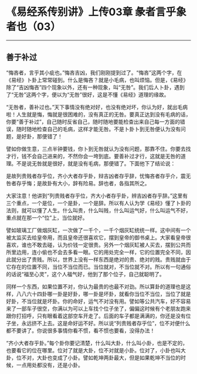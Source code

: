 # 《易经系传别讲》上传03章 彖者言乎象者也（03）

------

## 善于补过

“悔吝者，言乎其小疵也。”悔吝吉凶，我们刚刚提到过了。“悔吝”这两个字，在《易经》卜卦上常常碰到。什么是悔吝？就是小毛病，也叫烦恼。但是，《易经》除了“吉凶悔吝”四个现象以外，还有一种现象，叫“无咎”。我们后人卜卦，遇到了“无咎”这两个字，便以为“无咎”很好，这是不懂《易经》道理的缘故。

“无咎者，善补过也。”天下事情没有绝对好，也没有绝对坏，你认为好，就出毛病啦！人生就是悔，悔就是很困难的，没有真正的无咎。要真正达到没有毛病的话，你要“善于补过”，自己随时反省自己，随时随地要能检查出来自己每一方面的错误，随时随地检查自己的毛病，这样才能无咎。不是卜卦卜到无咎便认为没有问题，是好卦，那便错了！

譬如你做生意，三点半钟要钱，你卜到无咎就认为没有问题，那靠不住。你要去找才行，钱不会自己进来的，不然你会一垮到底。要善补过才行，这就是无咎的道理。不是说无咎就是很好，就是没有毛病，那便错了。下面他下了结论说：

是故列贵贱者存乎位，齐小大者存乎卦，辩吉凶者存乎辞，忧悔吝者存乎介，震无咎者存乎悔；是故卦有大小，辞有险易。辞也者，各指其所之。

大家注意！他讲到“列贵贱者存乎位，齐大小者存乎卦，辨吉凶者存乎辞。”这里有三个重点，一个是位，一个是卦，一个是辞。所以有人认为学《易经》懂了卜卦的法则，就可以懂了人生。什么叫贵，什么叫贱，什么叫运气好，什么叫运气不好，重点就在那一个“位”上，当位就好。

譬如玻璃工厂做烟灰缸，一次做了一千个，一千个烟灰缸统统一样。这中间有一个被太监买去给皇帝用，而且皇帝还很喜欢它，摆到皇帝的御书桌上。大家看皇帝很喜欢，谁也不敢去碰，认为价钱一定很贵。另外一个烟灰缸被人买去，摆到公共而所里边用，连小偷也不会去多看一眼。它的用处完全一样，它的位置完全不同，因此就分出了贵贱。所以，世界上没有一样东西是绝对的贵、绝对的贱。贵贱就由于它存在的位置不同，当位不当位而已。当位就对，不当位就不对。所以有一句通俗的话说“福至心灵”，这个人福气好，他到了那个位子，自己就聪明了。

同样一个东西，如果位置不对，你认为最贵的也最不对劲。所以算卦的道理也是这样，八八六十四卦哪一卦是好卦，哪一卦是坏卦，就看你当位不当位，当位了就是好卦，不当位就是坏卦。你的命好，运气不对没有用。譬如等公共汽车，好不容易来了一部车子很空，你满以为可以上车找个位子坐了，偏偏这时候有个老朋友跑来跟你打招呼，只有眼看着这部空车开走了。后面的车子都是满满的，你还是没有位子坐，永远挤不上去。这是命好运不好。所以说“列贵贱者存乎位”，位不对便什么都不要讲了。你说很多事情你看不惯，看不惯也要看，没得办法！

“齐小大者存乎卦。”每个卦你要记清楚，什么叫大卦，什么叫小卦，也是不定的，也要看它的位在哪里。位对了就是大卦，位不对就是小卦。位对了，小卦也叫大卦，位不对，大卦也变成了小卦。譬如乾坤两卦最大，但是如果乾坤不当位的时候，一点用处都没有，还是小卦。